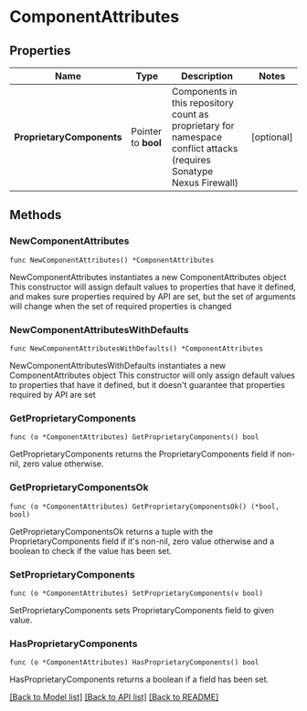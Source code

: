 # ComponentAttributes

## Properties

Name | Type | Description | Notes
------------ | ------------- | ------------- | -------------
**ProprietaryComponents** | Pointer to **bool** | Components in this repository count as proprietary for namespace conflict attacks (requires Sonatype Nexus Firewall) | [optional] 

## Methods

### NewComponentAttributes

`func NewComponentAttributes() *ComponentAttributes`

NewComponentAttributes instantiates a new ComponentAttributes object
This constructor will assign default values to properties that have it defined,
and makes sure properties required by API are set, but the set of arguments
will change when the set of required properties is changed

### NewComponentAttributesWithDefaults

`func NewComponentAttributesWithDefaults() *ComponentAttributes`

NewComponentAttributesWithDefaults instantiates a new ComponentAttributes object
This constructor will only assign default values to properties that have it defined,
but it doesn't guarantee that properties required by API are set

### GetProprietaryComponents

`func (o *ComponentAttributes) GetProprietaryComponents() bool`

GetProprietaryComponents returns the ProprietaryComponents field if non-nil, zero value otherwise.

### GetProprietaryComponentsOk

`func (o *ComponentAttributes) GetProprietaryComponentsOk() (*bool, bool)`

GetProprietaryComponentsOk returns a tuple with the ProprietaryComponents field if it's non-nil, zero value otherwise
and a boolean to check if the value has been set.

### SetProprietaryComponents

`func (o *ComponentAttributes) SetProprietaryComponents(v bool)`

SetProprietaryComponents sets ProprietaryComponents field to given value.

### HasProprietaryComponents

`func (o *ComponentAttributes) HasProprietaryComponents() bool`

HasProprietaryComponents returns a boolean if a field has been set.


[[Back to Model list]](../README.md#documentation-for-models) [[Back to API list]](../README.md#documentation-for-api-endpoints) [[Back to README]](../README.md)


